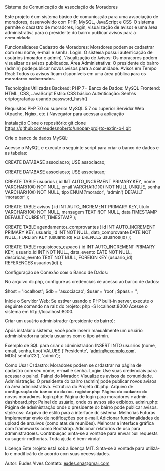 Sistema de Comunicação da Associação de Moradores

Este projeto é um sistema básico de comunicação para uma associação de moradores, desenvolvido com PHP, MySQL, JavaScript e CSS. O sistema permite o cadastro de moradores, login, visualização de avisos e uma área administrativa para o presidente do bairro publicar avisos para a comunidade.

Funcionalidades
Cadastro de Moradores: Moradores podem se cadastrar com seu nome, e-mail e senha.
Login: O sistema possui autenticação de usuários (morador e admin).
Visualização de Avisos: Os moradores podem visualizar os avisos publicados.
Área Administrativa: O presidente do bairro (admin) pode publicar novos avisos para a comunidade.
Avisos em Tempo Real: Todos os avisos ficam disponíveis em uma área pública para os moradores cadastrados.

Tecnologias Utilizadas
Backend: PHP 7+
Banco de Dados: MySQL
Frontend: HTML, CSS, JavaScript
Estilo: CSS básico
Autenticação: Senhas criptografadas usando password_hash()

Requisitos
PHP 7.0 ou superior
MySQL 5.7 ou superior
Servidor Web (Apache, Nginx, etc.)
Navegador para acessar a aplicação

Instalação
Clone o repositório:
git clone https://github.com/eudesnoberto/unopar-projeto-extin-o-I.git

Crie o banco de dados MySQL:

Acesse o MySQL e execute o seguinte script para criar o banco de dados e as tabelas:

CREATE DATABASE associacao;
USE associacao;

CREATE DATABASE associacao;
USE associacao;

CREATE TABLE usuarios (
    id INT AUTO_INCREMENT PRIMARY KEY,
    nome VARCHAR(100) NOT NULL,
    email VARCHAR(100) NOT NULL UNIQUE,
    senha VARCHAR(100) NOT NULL,
    tipo ENUM('morador', 'admin') DEFAULT 'morador'
);

CREATE TABLE avisos (
    id INT AUTO_INCREMENT PRIMARY KEY,
    titulo VARCHAR(100) NOT NULL,
    mensagem TEXT NOT NULL,
    data TIMESTAMP DEFAULT CURRENT_TIMESTAMP
);

CREATE TABLE agendamentos_comprovantes (
    id INT AUTO_INCREMENT PRIMARY KEY,
    usuario_id INT NOT NULL,
    data_comprovante DATE NOT NULL,
    FOREIGN KEY (usuario_id) REFERENCES usuarios(id)
);

CREATE TABLE requisicoes_espaco (
    id INT AUTO_INCREMENT PRIMARY KEY,
    usuario_id INT NOT NULL,
    data_evento DATE NOT NULL,
    descricao_evento TEXT NOT NULL,
    FOREIGN KEY (usuario_id) REFERENCES usuarios(id)
);


Configuração de Conexão com o Banco de Dados:

No arquivo db.php, configure as credenciais de acesso ao banco de dados:

$host = 'localhost';
$db = 'associacao';
$user = 'root';
$pass = '';

Inicie o Servidor Web:
Se estiver usando o PHP built-in server, execute o seguinte comando na raiz do projeto:
php -S localhost:8000
Acesse o sistema em http://localhost:8000.

Criar um usuário administrador (presidente do bairro):

Após instalar o sistema, você pode inserir manualmente um usuário administrador na tabela usuarios com o tipo admin.

Exemplo de SQL para criar o administrador:
INSERT INTO usuarios (nome, email, senha, tipo) VALUES ('Presidente', 'admin@exemplo.com', MD5('senha123'), 'admin');

Como Usar
Cadastro: Moradores podem se cadastrar na página de cadastro com seu nome, e-mail e senha.
Login: Use suas credenciais para acessar o painel.
Painel do Morador: Visualize os avisos da comunidade.
Administração: O presidente do bairro (admin) pode publicar novos avisos na área administrativa.
Estrutura do Projeto
db.php: Arquivo de configuração do banco de dados.
register.php: Página de cadastro de novos moradores.
login.php: Página de login para moradores e admin.
dashboard.php: Painel do usuário, onde os avisos são exibidos.
admin.php: Página de administração onde o presidente do bairro pode publicar avisos.
style.css: Arquivo de estilo para a interface do sistema.
Melhorias Futuras
Implementar envio de notificações por e-mail.
Adicionar funcionalidades de upload de arquivos (como atas de reuniões).
Melhorar a interface gráfica com frameworks como Bootstrap.
Adicionar relatórios de uso para administradores.
Contribuição
Sinta-se à vontade para enviar pull requests ou sugerir melhorias. Toda ajuda é bem-vinda!

Licença
Este projeto está sob a licença MIT. Sinta-se à vontade para utilizá-lo e modificá-lo de acordo com suas necessidades.

Autor: Eudes Alves
Contato: eudes.sna@gmail.com
